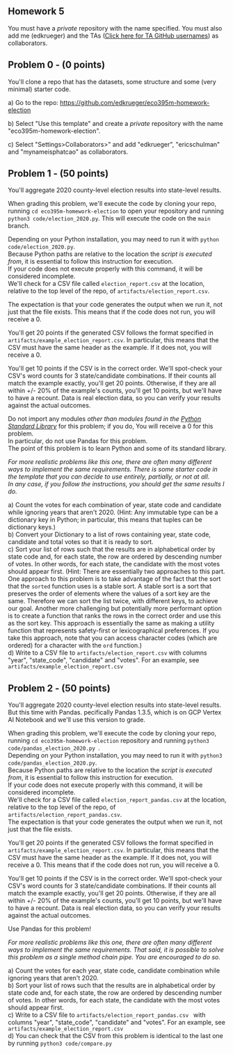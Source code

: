 ## Homework 5
You must have a _private_ repository with the name specified. You must also add me (edkrueger) and the TAs ([Click here for TA GitHub usernames](/ta-githubs.txt)) as collaborators.  

## Problem 0 - (0 points)

You'll clone a repo that has the datasets, some structure and some (very minimal) starter code.  

a) Go to the repo: https://github.com/edkrueger/eco395m-homework-election    

b) Select "Use this template" and create a _private_ repository with the name "eco395m-homework-election".  

c) Select "Settings>Collaborators>" and add "edkrueger", "ericschulman" and "mynameisphatcao" as collaborators.    

## Problem 1 - (50 points)
You'll aggregate 2020 county-level election results into state-level results.

When grading this problem, we'll execute the code by cloning your repo, running `cd eco395m-homework-election` to open your repository and running `python3 code/election_2020.py`. This will execute the code on the `main` branch.  

Depending on your Python installation, you may need to run it with `python code/election_2020.py`.  
Because Python paths are relative to the location the _script is executed from_, it is essential to follow this instruction for execution.  
If your code does not execute properly with this command, it will be considered incomplete.  
We'll check for a CSV file called `election_report.csv` at the location, relative to the top level of the repo, of `artifacts/election_report.csv`.  

The expectation is that your code generates the output when we run it, not just that the file exists. This means that if the code does not run, you will receive a 0.  

You'll get 20 points if the generated CSV follows the format specified in `artifacts/example_election_report.csv`. In particular, this means that the CSV must have the same header as the example. If it does not, you will receive a 0.  

You'll get 10 points if the CSV is in the correct order.
We'll spot-check your CSV's word counts for 3 state/candidate combinations. If their counts all match the example exactly, you'll get 20 points. Otherwise, if they are all within +/- 20% of the example's counts, you'll get 10 points, but we'll have to have a recount. Data is real election data, so you can verify your results against the actual outcomes.

Do not import any modules _other than modules found in the [Python Standard Library](https://docs.python.org/3/library/)_ for this problem; if you do, You will receive a 0 for this problem.  
In particular, do not use Pandas for this problem.  
The point of this problem is to learn Python and some of its standard library.  

_For more realistic problems like this one, there are often many different ways to implement the same requirements.
There is some starter code in the template that you can decide to use entirely, partially, or not at all.  
In any case, if you follow the instructions, you should get the same results I do._

a) Count the votes for each combination of year, state code and candidate while ignoring years that aren't 2020. (Hint: Any immutable type can be a dictionary key in Python; in particular, this means that tuples can be dictionary keys.)  
b) Convert your Dictionary to a list of rows containing year, state code, candidate and total votes so that it is ready to sort.  
c) Sort your list of rows such that the results are in alphabetical order by state code and, for each state, the row are ordered by descending number of votes. In other words, for each state, the candidate with the most votes should appear first. (Hint: There are essentially two approaches to this part. One approach to this problem is to take advantage of the fact that the sort that the `sorted` function uses is a stable sort. A stable sort is a sort that preserves the order of elements where the values of a sort key are the same. Therefore we can sort the list twice, with different keys, to achieve our goal. Another more challenging but potentially more performant option is to create a function that ranks the rows in the correct order and use this as the sort key. This approach is essentially the same as making a utility function that represents safety-first or lexicographical preferences. If you take this approach, note that you can access character codes (which are ordered) for a character with the `ord` function.)  
d) Write to a CSV file to `artifacts/election_report.csv` with columns "year", "state_code", "candidate" and "votes". For an example, see `artifacts/example_election_report.csv`  


## Problem 2 - (50 points)
You'll aggregate 2020 county-level election results into state-level results. But this time with Pandas.  pecifically Pandas 1.3.5, which is on GCP Vertex AI Notebook and we'll use this version to grade.  

When grading this problem, we'll execute the code by cloning your repo, running `cd eco395m-homework-election` repository and running `python3 code/pandas_election_2020.py `.  
Depending on your Python installation, you may need to run it with `python3 code/pandas_election_2020.py`.  
Because Python paths are relative to the location the _script is executed from_, it is essential to follow this instruction for execution.  
If your code does not execute properly with this command, it will be considered incomplete.  
We'll check for a CSV file called `election_report_pandas.csv` at the location, relative to the top level of the repo, of `artifacts/election_report_pandas.csv`.  
The expectation is that your code generates the output when we run it, not just that the file exists.  

You'll get 20 points if the generated CSV follows the format specified in `artifacts/example_election_report.csv`. In particular, this means that the CSV must have the same header as the example. If it does not, you will receive a 0. This means that if the code does not run, you will receive a 0.  

You'll get 10 points if the CSV is in the correct order.
We'll spot-check your CSV's word counts for 3 state/candidate combinations. If their counts all match the example exactly, you'll get 20 points. Otherwise, if they are all within +/- 20% of the example's counts, you'll get 10 points, but we'll have to have a recount. Data is real election data, so you can verify your results against the actual outcomes.

Use Pandas for this problem!

_For more realistic problems like this one, there are often many different ways to implement the same requirements. That said, it is possible to solve this problem as a single method chain pipe. You are encouraged to do so._

a) Count the votes for each year, state code, candidate combination while ignoring years that aren't 2020.  
b) Sort your list of rows such that the results are in alphabetical order by state code and, for each state, the row are ordered by descending number of votes. In other words, for each state, the candidate with the most votes should appear first.  
c) Write to a CSV file to `artifacts/election_report_pandas.csv
` with columns "year", "state_code", "candidate" and "votes". For an example, see `artifacts/example_election_report.csv`  
d) You can check that the CSV from this problem is identical to the last one by running `python3 code/compare.py`  
